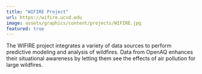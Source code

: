 ```yaml
---
title: "WIFIRE Project"
url: https://wifire.ucsd.edu
image: assets/graphics/content/projects/WIFIRE.jpg
featured: true
---
```


The WIFIRE project integrates a variety of data sources to perform predictive modeling and analysis of wildfires. Data from OpenAQ enhances their situational awareness by letting them see the effects of air pollution for large wildfires.

